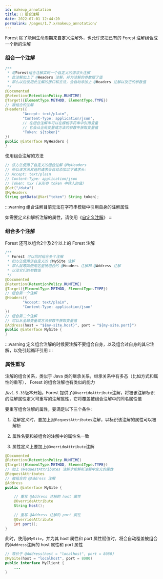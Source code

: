 ```yaml
---
id: makeup_annotation
title: 🍇 组合注解
date: 2022-07-01 12:44:20
permalink: /pages/1.7.x/makeup_annotation/
---
```


Forest 除了能用生命周期来自定义注解外，也允许您把已有的 Forest 注解组合成一个新的注解

### 组合一个注解

```java
/**
 * 用Forest组合注解实现一个自定义的请求头注解
 * 此注解加上了 @Headers 注解，并为注解的参数赋了值
 * 那么以后使用此注解的接口和方法，会自动添加上 @Headers 注解以及它的参数值
 */
@Documented
@Retention(RetentionPolicy.RUNTIME)
@Target({ElementType.METHOD, ElementType.TYPE})
// 被组合的注解
@Headers({
        "Accept: text/plain",
        "Content-Type: application/json",
        // 在组合注解中可以在模板字符串中引用变量
        // 它会从全局变量或方法的参数中获取变量值
        "Token: ${token}"
})
public @interface MyHeaders {
}
```

使用组合注解的方法

```java
// 该方法使用了自定义的组合注解 @MyHeaders
// 所以该方法发送的请求会自动添加以下请求头:
// Accept: text/plain
// Content-Type: application/json
// Token: xxx (从形参 token 中传入的值)
@Get("/data")
@MyHeaders
String getData(@Var("token") String token);
```

:::warning
组合注解目前无法在字符串模板中引用自身的注解属性

如需要定义和解析注解的属性，请使用《[自定义注解](/pages/1.7.x/custom_annotation/)》
:::


### 组合多个注解

Forest 还可以组合2个及2个以上的 Forest 注解

```java
/**
 * Forest 可以同时组合多个注解
 * 如方法使用该自定义的 @MySite 注解
 * 那么就等同使用这里被组合的 @Headers 注解和 @Address 注解
 * 以及它们的参数值
 */
@Documented
@Retention(RetentionPolicy.RUNTIME)
@Target({ElementType.METHOD, ElementType.TYPE})
// 组合第一个注解
@Headers({
        "Accept: text/plain",
        "Content-Type: application/json"
})
// 组合第二个注解
// 可以从全局变量或方法参数中获取变量值
@Address(host = "${my-site.host}", port = "${my-site.port}")
public @interface MySite {
}
```

:::warning
定义组合注解的时候要注解不要组合自身，以及组合过自身的其它注解，以免引起循环引用
:::


### 属性重写

注解的组合关系，类似于 Java 类的继承关系，继承关系中有多态（比如方式和属性的重写）， Forest 的组合注解也有类似的能力

从`v1.5.33`版本开始，Forest 提供了`@OverrideAttribute`注解，将被该注解标识的注解属性定义可重写的注解属性，它将覆盖被组合注解中的同名属性值

要重写组合注解的属性，要满足以下三个条件:

1. 注解定义时，要加上`@@RequestAttributes`注解，以标识该注解的属性可以被解析

2. 属性名要和被组合的注解中的属性名一致

3. 属性定义上要加上`@OverrideAttribute`注解

```java
@Documented
@Retention(RetentionPolicy.RUNTIME)
@Target({ElementType.METHOD, ElementType.TYPE})
// 加上 @RequestAttributes 注解才能解析注解中定义的属性
@RequestAttributes
// 被组合的 @Address 注解
@Address
public @interface MySite {
    
    // 重写 @Address 注解的 host 属性
    @OverrideAttribute
    String host();
    
    // 重写 @Address 注解的 port 属性
    @OverrideAttribute
    int port();
}
```

此时，使用`@MySite`，并为其 host 属性和 port 属性赋值时，将会自动覆盖被组合的`@Address`注解的 host 属性和 port 属性

```java
// 等价于 @Address(host = "localhost", port = 8080)
@MySite(host = "localhost", port = 8080)
public interface MyClient {
    ...
}
```
